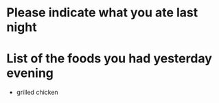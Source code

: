 # Please indicate what you ate last night

# List of the foods you had yesterday evening
- grilled chicken
